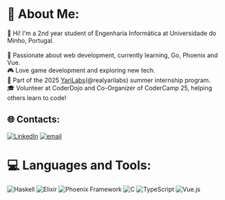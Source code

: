 # 💫 About Me:
👋 Hi! I'm a 2nd year student of Engenharia Informática at Universidade do Minho, Portugal.<br><br>🚀 Passionate about web development, currently learning, Go, Phoenix and Vue.<br>🎮 Love game development and exploring new tech.<br>💼 Part of the 2025 [YariLabs](https://github.com/realyarilabs)(@realyarilabs) summer internship program.<br>🎓 Volunteer at CoderDojo and Co-Organizer of CoderCamp 25, helping others learn to code!


## 🌐 Contacts:
[![LinkedIn](https://img.shields.io/badge/LinkedIn-%230077B5.svg?logo=linkedin&logoColor=white)](https://www.linkedin.com/in/guilherme-ferreira-748679351/) [![email](https://img.shields.io/badge/Email-D14836?logo=gmail&logoColor=white)](mailto:guilhermepsf23@gmail.com) 

# 💻 Languages and Tools:
![Haskell](https://img.shields.io/badge/Haskell-5e5086?style=for-the-badge&logo=haskell&logoColor=white) ![Elixir](https://img.shields.io/badge/elixir-%234B275F.svg?style=for-the-badge&logo=elixir&logoColor=white) ![Phoenix Framework](https://img.shields.io/badge/phoenixframework-%23FD4F00.svg?style=for-the-badge&logo=phoenixframework&logoColor=black) ![C](https://img.shields.io/badge/c-%2300599C.svg?style=for-the-badge&logo=c&logoColor=white) ![TypeScript](https://img.shields.io/badge/typescript-%23007ACC.svg?style=for-the-badge&logo=typescript&logoColor=white) ![Vue.js](https://img.shields.io/badge/vue.js-%2335495e.svg?style=for-the-badge&logo=vuedotjs&logoColor=%234FC08D)
<!-- # 📊 GitHub Stats:
![](https://github-readme-stats.vercel.app/api?username=GuilhermePSF&theme=monokai&hide_border=false&include_all_commits=false&count_private=false)<br/>
![](https://github-readme-streak-stats.herokuapp.com/?user=GuilhermePSF&theme=monokai&hide_border=false)<br/>
![](https://github-readme-stats.vercel.app/api/top-langs/?username=GuilhermePSF&theme=monokai&hide_border=false&include_all_commits=false&count_private=false&layout=compact)

### 🔝 Top Contributed Repo
![](https://github-contributor-stats.vercel.app/api?username=GuilhermePSF&limit=5&theme=monokai&combine_all_yearly_contributions=true)

---
[![](https://visitcount.itsvg.in/api?id=GuilhermePSF&icon=5&color=4)](https://visitcount.itsvg.in)

<!-- Proudly created with GPRM ( https://gprm.itsvg.in ) -->
